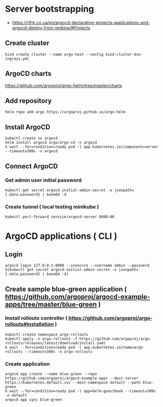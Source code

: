 
# Server bootstrapping

- https://rtfm.co.ua/en/argocd-declarative-projects-applications-and-argocd-deploy-from-jenkins/#Projects

## Create cluster
```
kind create cluster --name argo-test --config kind-cluster-4no-ingress.yml
```
## ArgoCD charts
https://github.com/argoproj/argo-helm/tree/master/charts
## Add repository
```
helm repo add argo https://argoproj.github.io/argo-helm
```
## Install ArgoCD
```
kubectl create ns argocd
helm install argocd argo/argo-cd -n argocd
k wait --for=condition=ready pod -l app.kubernetes.io/component=server --timeout=300s -n argocd
```
## Connect ArgoCD
### Get admin user initial password
```
kubectl get secret argocd-initial-admin-secret -o jsonpath={.data.password} | base64 -d
```
### Create tunnel ( local testing minikube )
```
kubectl port-forward service/argocd-server 8080:80
```

# ArgoCD applications ( CLI )
## Login
```
argocd login 127.0.0.1:8080 --insecure --username admin --password $(kubectl get secret argocd-initial-admin-secret -o jsonpath={.data.password} | base64 -d)
```
## Create sample blue-green application ( https://github.com/argoproj/argocd-example-apps/tree/master/blue-green )
### Install rollouts controller ( https://github.com/argoproj/argo-rollouts#installation )
```
kubectl create namespace argo-rollouts
kubectl apply -n argo-rollouts -f https://github.com/argoproj/argo-rollouts/releases/latest/download/install.yaml
k wait --for=condition=ready pod -l app.kubernetes.io/name=argo-rollouts --timeout=300s -n argo-rollouts
```
### Create application
```
argocd app create --name blue-green --repo https://github.com/argoproj/argocd-example-apps --dest-server https://kubernetes.default.svc --dest-namespace default --path blue-green
k wait --for=condition=ready pod -l app=helm-guestbook --timeout=300s -n default
argocd app sync blue-green
```
